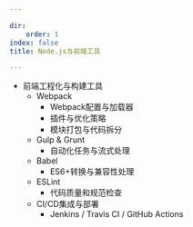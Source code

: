 ```yaml
--- 

dir:
    order: 1
index: false
title: Node.js与前端工具

---
```


- 前端工程化与构建工具
    - Webpack
      - Webpack配置与加载器
      - 插件与优化策略
      - 模块打包与代码拆分
    - Gulp & Grunt
      - 自动化任务与流式处理
    - Babel
      - ES6+转换与兼容性处理
    - ESLint
      - 代码质量和规范检查
    - CI/CD集成与部署
      - Jenkins / Travis CI / GitHub Actions